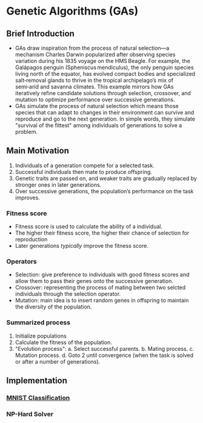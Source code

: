 # Genetic Algorithms (GAs)

## Brief Introduction
- GAs draw inspiration from the process of natural selection—a mechanism Charles Darwin popularized after observing species variation during his 1835 voyage on the HMS Beagle. For example, the Galápagos penguin (Spheniscus mendiculus), the only penguin species living north of the equator, has evolved compact bodies and specialized salt‑removal glands to thrive in the tropical archipelago’s mix of semi‑arid and savanna climates. This example mirrors how GAs iteratively refine candidate solutions through selection, crossover, and mutation to optimize performance over successive generations.
- GAs simulate the process of natural selection which means those species that can adapt to changes in their environment can survive and reproduce and go to the next generation. In simple words, they simulate "survival of the fittest" among individuals of generations to solve a problem.

## Main Motivation
1. Individuals of a generation compete for a selected task.
2. Successful individuals then mate to produce offspring.
3. Genetic traits are passed on, and weaker traits are gradually replaced by stronger ones in later generations.
4. Over successive generations, the population’s performance on the task improves.

### Fitness score
- Fitness score is used to calculate the ability of a individual.
- The higher their fitness score, the higher their chance of selection for reproduction
- Later generations *typically* improve the fitness score.

### Operators
- Selection: give preference to individuals with good fitness scores and allow them to pass their genes onto the successive generation.
- Crossover: representing the process of mating between two selcted individuals through the selection operator. 
- Mutation: main idea is to insert random genes in offspring to maintain the diversity of the population.

### Summarized process
1. Initialize populations
2. Calculate the fitness of the population.
3. "Evolution process":
	a. Select successful parents.
	b. Mating process.
	c. Mutation process.
	d. Goto 2 until convergence (when the task is solved or after a number of generations).

## Implementation

### [MNIST Classification](MNIST/MNIST.md)

### NP-Hard Solver